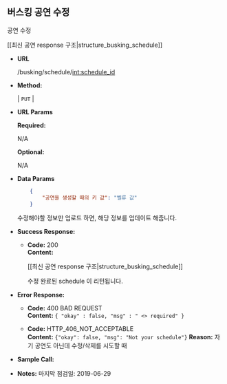 **버스킹 공연 수정**
----
  공연 수정
  
  [[최신 공연 response 구조|structure_busking_schedule]]


* **URL**

  /busking/schedule/<int:schedule_id>

* **Method:**
  
  | `PUT` |
  
*  **URL Params** 

   **Required:**
 
   N/A

   **Optional:**
 
   N/A

* **Data Params**

  ```json
      {
          "공연을 생성할 때의 키 값": "벨류 값"
      }
  ```
  수정해야할 정보만 업로드 하면, 해당 정보를 업데이트 해줍니다.

* **Success Response:**
  
  * **Code:** 200 <br />
    **Content:** 
    
    [[최신 공연 response 구조|structure_busking_schedule]]
    
    수정 완료된 schedule 이 리턴됩니다.
 
* **Error Response:**


  * **Code:** 400 BAD REQUEST <br />
    **Content:** `{ "okay" : false, "msg" : " <> required" }`

  * **Code:** HTTP_406_NOT_ACCEPTABLE <br />
    **Content:** `{"okay": false, "msg": "Not your schedule"}`
    **Reason:** 자기 공연도 아닌데 수정/삭제를 시도할 때
    
    
* **Sample Call:**


* **Notes:**
    마지막 점검일: 2019-06-29 

